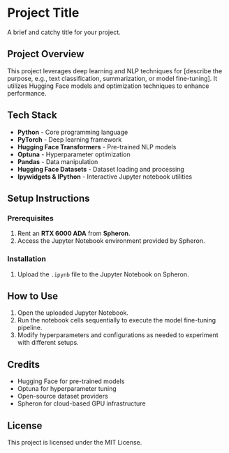 # Project Title
A brief and catchy title for your project.

## Project Overview
This project leverages deep learning and NLP techniques for [describe the purpose, e.g., text classification, summarization, or model fine-tuning]. It utilizes Hugging Face models and optimization techniques to enhance performance.

## Tech Stack
- **Python** - Core programming language
- **PyTorch** - Deep learning framework
- **Hugging Face Transformers** - Pre-trained NLP models
- **Optuna** - Hyperparameter optimization
- **Pandas** - Data manipulation
- **Hugging Face Datasets** - Dataset loading and processing
- **Ipywidgets & IPython** - Interactive Jupyter notebook utilities

## Setup Instructions
### Prerequisites
1. Rent an **RTX 6000 ADA** from **Spheron**.
2. Access the Jupyter Notebook environment provided by Spheron.

### Installation
1. Upload the `.ipynb` file to the Jupyter Notebook on Spheron.

## How to Use
1. Open the uploaded Jupyter Notebook.
2. Run the notebook cells sequentially to execute the model fine-tuning pipeline.
3. Modify hyperparameters and configurations as needed to experiment with different setups.

## Credits
- Hugging Face for pre-trained models
- Optuna for hyperparameter tuning
- Open-source dataset providers
- Spheron for cloud-based GPU infrastructure

## License
This project is licensed under the MIT License.

